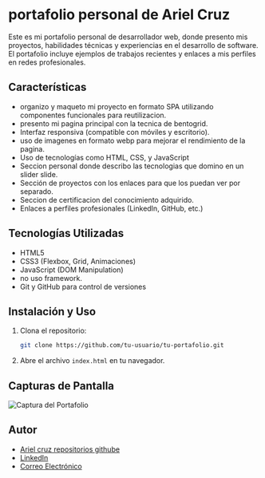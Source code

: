 # portafolio personal de Ariel Cruz

Este es mi portafolio personal de desarrollador web, donde presento mis proyectos, habilidades técnicas y experiencias en el desarrollo de software. El portafolio incluye ejemplos de trabajos recientes y enlaces a mis perfiles en redes profesionales.

## Características

- organizo y maqueto mi proyecto en formato SPA utilizando componentes funcionales para reutilizacion.
- presento mi pagina principal con la tecnica de bentogrid. 
- Interfaz responsiva (compatible con móviles y escritorio).
- uso de imagenes en formato webp para mejorar el rendimiento de la pagina.
- Uso de tecnologías como HTML, CSS, y JavaScript
- Seccion personal donde describo las tecnologias que domino en un slider slide.
- Sección de proyectos con los enlaces para que los puedan ver por separado.
- Seccion de certificacion del conocimiento adquirido. 
- Enlaces a perfiles profesionales (LinkedIn, GitHub, etc.)

## Tecnologías Utilizadas

- HTML5
- CSS3 (Flexbox, Grid, Animaciones)
- JavaScript (DOM Manipulation)
- no uso framework.
- Git y GitHub para control de versiones

## Instalación y Uso
1. Clona el repositorio:
   ```bash
   git clone https://github.com/tu-usuario/tu-portafolio.git
   ```
2. Abre el archivo `index.html` en tu navegador.

## Capturas de Pantalla
![Captura del Portafolio](./assets/camptura_portfolio.webp)

## Autor
- [Ariel cruz repositorios githube](https://github.com/tu-usuario)
- [LinkedIn](https://www.linkedin.com/in/tu-perfil)
- [Correo Electrónico](arielcruz23@hotmail.com)





